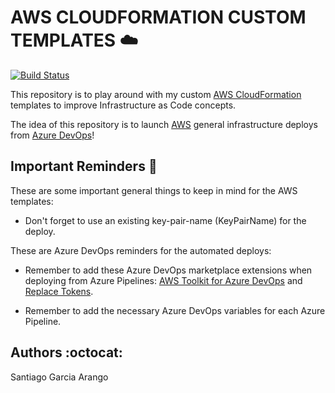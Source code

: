 # AWS CLOUDFORMATION CUSTOM TEMPLATES :cloud:

[![Build Status](https://dev.azure.com/santiagogarcia4/CloudFormationSamples/_apis/build/status/san99tiago.aws-cf-custom-templates?branchName=main)](https://dev.azure.com/santiagogarcia4/CloudFormationSamples/_build/latest?definitionId=8&branchName=main)

This repository is to play around with my custom [AWS CloudFormation](https://aws.amazon.com/cloudformation/) templates to improve Infrastructure as Code concepts. <br>

The idea of this repository is to launch [AWS](https://aws.amazon.com) general infrastructure deploys from [Azure DevOps](https://azure.microsoft.com/en-us/services/devops/)! <br>

## Important Reminders :crystal_ball:

These are some important general things to keep in mind for the AWS templates:

- Don't forget to use an existing key-pair-name (KeyPairName) for the deploy.<br>

These are Azure DevOps reminders for the automated deploys:

- Remember to add these Azure DevOps marketplace extensions when deploying from Azure Pipelines: [AWS Toolkit for Azure DevOps](https://marketplace.visualstudio.com/items?itemName=AmazonWebServices.aws-vsts-tools) and [Replace Tokens](https://marketplace.visualstudio.com/items?itemName=qetza.replacetokens).

- Remember to add the necessary Azure DevOps variables for each Azure Pipeline.

## Authors :octocat:

Santiago Garcia Arango

